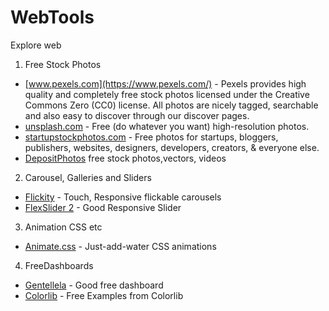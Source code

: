# WebTools
Explore web

1. Free Stock Photos
  * [www.pexels.com](https://www.pexels.com/) - Pexels provides high quality and completely free stock photos licensed under the Creative Commons Zero (CC0) license. All photos are nicely tagged, searchable and also easy to discover through our discover pages.
  * [unsplash.com](https://unsplash.com) - Free (do whatever you want) high-resolution photos.
  * [startupstockphotos.com](http://startupstockphotos.com/) - Free photos for startups, bloggers, publishers, websites, designers, developers, creators, & everyone else.
  * [DepositPhotos](http://depositphotos.com) free stock photos,vectors, videos
  
2. Carousel, Galleries and Sliders
  * [Flickity](http://flickity.metafizzy.co/) - Touch, Responsive flickable carousels
  * [FlexSlider 2](http://flexslider.woothemes.com/) - Good Responsive Slider
  

3. Animation CSS etc
  * [Animate.css](https://daneden.github.io/animate.css/) - Just-add-water CSS animations

4. FreeDashboards
  * [Gentellela](https://github.com/puikinsh/gentelella) - Good free dashboard
  * [Colorlib](https://colorlib.com/wp/free-bootstrap-admin-dashboard-templates/) - Free Examples from Colorlib

